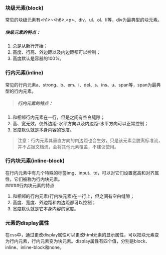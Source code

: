 ### 块级元素(block)  
常见的块级元素有\<h1>\~\<h6>,\<p>、div、ul、ol、li等，div为最典型的块元素。  
##### 块级元素的特点：  
1. 总是从新行开始；
2. 高度、行高、外边距以及内边距都可以控制；
3. 高度默认是容器的100%。  
### 行内元素(inline)  
常见的行内元素a、strong、b、em、i、del、s、ins、u、span等，span为最典型的行内元素。  
> ##### 行内元素的特点：  
1. 和相邻行内元素在一行，但是之间有空白缝隙；
2. 高、宽无效，仅外边距-水平方向以及内边距-水平方向可以正常控制；
3. 宽度默认就是本身内容的宽度。  
> 注意：行内元素其垂直方向的内边距也会生效，只是该元素会脱离标准流，并不占据文档流，会将其他元素覆盖，不建议使用。
### 行内块元素(inline-block)  
在行内元素中有几个特殊的标签img、input、td，可以对它们设置宽高和对齐属性，它们被称为行内块元素。  
#####行内块元素的特点  
1. 和相邻的行内元素(行内块元素)在一行上，但之间有空白缝隙；
2. 高度、宽度、外边距和内边距都可以控制；
3. 宽度默认就是它本身内容的宽度。
### 元素的display属性  
在css中，通过更改display属性可以更改html元素的显示属性，可以把块元素变为行内元素，行内元素变为块元素。display属性有四个值，分别是block、inline、inline-block和none。